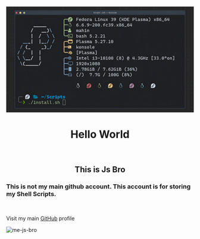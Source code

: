 ![logo](https://github.com/me-js-bro/me-js-bro/blob/main/img/bg.jpg)

<h1 align="center">Hello World</h1>
</br>

<h2 align="center">This is Js Bro</h2>

<h3>This is not my main github account. This account is for storing my Shell Scripts.</h3> </br>

Visit my main [GitHub](https://github.com/md-mahin-islam-mahi) profile

<p align="left"> <img src="https://komarev.com/ghpvc/?username=me-js-bro&label=Profile%20views&color=0e75b6&style=flat" alt="me-js-bro" /> </p>

